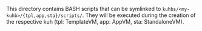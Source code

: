 This directory contains BASH scripts that can be symlinked to `kuhbs/<my-kuhb>/{tpl,app,sta}/scripts/`. They will be executed during the creation of the respective kuh (tpl: TemplateVM, app: AppVM, sta: StandaloneVM).
